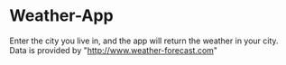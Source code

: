 # Weather-App
Enter the city you live in, and the app will return the weather in your city. Data is provided by "http://www.weather-forecast.com"
